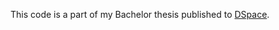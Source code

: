 This code is a part of my Bachelor thesis published to [DSpace](https://dspace.cvut.cz/handle/10467/101638).
